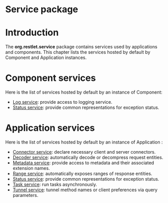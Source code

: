 Service package
===============

Introduction
============

The **org.restlet.service** package contains services used by
applications and components. This chapter lists the services hosted by
default by Component and Application instances.

Component services
==================

Here is the list of services hosted by default by an instance of
Component:

-   [Log service](log "Log service"): provide access to logging service.
-   [Status service](status "Status service"): provide common representations for exception status.

Application services
====================

Here is the list of services hosted by default by an instance of
Application :

-   [Connector service](connector "Connector service"): declare necessary client and server connectors.
-   [Decoder service](decoder "Decoder service"): automatically decode or decompress request entities.
-   [Metadata service](metadata "Metadata service"): provide access to metadata and their associated extension names.
-   [Range service](range "Range service"): automatically exposes ranges of response entities.
-   [Status service](status "Status service"): provide common representations for exception status.
-   [Task service](task "Task service"): run tasks asynchronously.
-   [Tunnel service](tunnel "Tunnel service"): tunnel method names or client preferences via query parameters.

